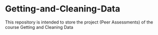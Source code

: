 Getting-and-Cleaning-Data
=========================

This repository is intended to store the project (Peer Assessments) of the course Getting and Cleaning Data
